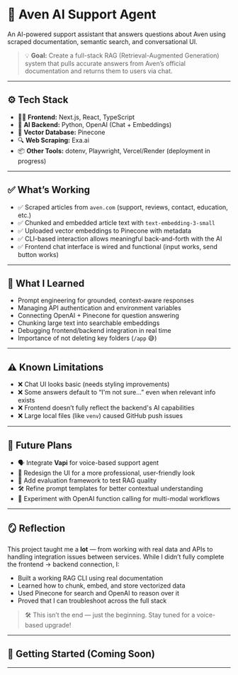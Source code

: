 # 🧠 Aven AI Support Agent

An AI-powered support assistant that answers questions about Aven using scraped documentation, semantic search, and conversational UI.

> 💡 **Goal:** Create a full-stack RAG (Retrieval-Augmented Generation) system that pulls accurate answers from Aven’s official documentation and returns them to users via chat.

---

## ⚙️ Tech Stack

- 🧑‍💻 **Frontend:** Next.js, React, TypeScript  
- 🧠 **AI Backend:** Python, OpenAI (Chat + Embeddings)  
- 🧱 **Vector Database:** Pinecone  
- 🔍 **Web Scraping:** Exa.ai  
- 📦 **Other Tools:** dotenv, Playwright, Vercel/Render (deployment in progress)

---

## ✅ What’s Working

- ✅ Scraped articles from `aven.com` (support, reviews, contact, education, etc.)
- ✅ Chunked and embedded article text with `text-embedding-3-small`
- ✅ Uploaded vector embeddings to Pinecone with metadata
- ✅ CLI-based interaction allows meaningful back-and-forth with the AI
- ✅ Frontend chat interface is wired and functional (input works, send button works)

---

## 🧠 What I Learned

- Prompt engineering for grounded, context-aware responses
- Managing API authentication and environment variables
- Connecting OpenAI + Pinecone for question answering
- Chunking large text into searchable embeddings
- Debugging frontend/backend integration in real time
- Importance of not deleting key folders (`/app` 😅)

---

## ⚠️ Known Limitations

- ❌ Chat UI looks basic (needs styling improvements)
- ❌ Some answers default to “I'm not sure…” even when relevant info exists
- ❌ Frontend doesn’t fully reflect the backend's AI capabilities
- ❌ Large local files (like `venv`) caused GitHub push issues

---

## 🔮 Future Plans

- 🗣 Integrate **Vapi** for voice-based support agent
- 🎨 Redesign the UI for a more professional, user-friendly look
- 🧪 Add evaluation framework to test RAG quality
- 🛠 Refine prompt templates for better contextual understanding
- 🤖 Experiment with OpenAI function calling for multi-modal workflows

---

## 🪞 Reflection

This project taught me a **lot** — from working with real data and APIs to handling integration issues between services. While I didn’t fully complete the frontend → backend connection, I:

- Built a working RAG CLI using real documentation
- Learned how to chunk, embed, and store vectorized data
- Used Pinecone for search and OpenAI to reason over it
- Proved that I can troubleshoot across the full stack

> 🛠 This isn’t the end — just the beginning. Stay tuned for a voice-based upgrade!

---

## 🧾 Getting Started (Coming Soon)

---

